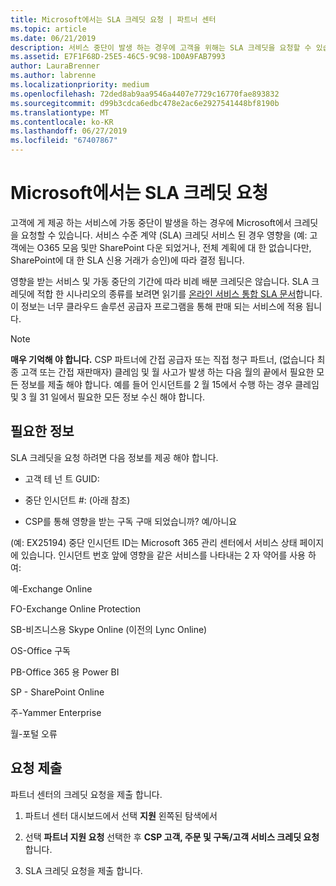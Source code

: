 ```yaml
---
title: Microsoft에서는 SLA 크레딧 요청 | 파트너 센터
ms.topic: article
ms.date: 06/21/2019
description: 서비스 중단이 발생 하는 경우에 고객을 위해는 SLA 크레딧을 요청할 수 있습니다.
ms.assetid: E7F1F68D-25E5-46C5-9C98-1D0A9FAB7993
author: LauraBrenner
ms.author: labrenne
ms.localizationpriority: medium
ms.openlocfilehash: 72ded8ab9aa9546a4407e7729c16770fae893832
ms.sourcegitcommit: d99b3cdca6edbc478e2ac6e2927541448bf8190b
ms.translationtype: MT
ms.contentlocale: ko-KR
ms.lasthandoff: 06/27/2019
ms.locfileid: "67407867"
---
```

# <a name="request-an-sla-credit-from-microsoft"></a>Microsoft에서는 SLA 크레딧 요청 

고객에 게 제공 하는 서비스에 가동 중단이 발생을 하는 경우에 Microsoft에서 크레딧을 요청할 수 있습니다. 서비스 수준 계약 (SLA) 크레딧 서비스 된 경우 영향을 (예: 고객에는 O365 모음 및만 SharePoint 다운 되었거나, 전체 계획에 대 한 없습니다만, SharePoint에 대 한 SLA 신용 거래가 승인)에 따라 결정 됩니다.

영향을 받는 서비스 및 가동 중단의 기간에 따라 비례 배분 크레딧은 않습니다. SLA 크레딧에 적합 한 시나리오의 종류를 보려면 읽기를 [온라인 서비스 통합 SLA 문서](http://www.microsoftvolumelicensing.com/DocumentSearch.aspx?Mode=3&DocumentTypeId=37)합니다. 이 정보는 너무 클라우드 솔루션 공급자 프로그램을 통해 판매 되는 서비스에 적용 됩니다.

>[!Note]
>**매우 기억해 야 합니다.** CSP 파트너에 간접 공급자 또는 직접 청구 파트너, (없습니다 최종 고객 또는 간접 재판매자) 클레임 및 월 사고가 발생 하는 다음 월의 끝에서 필요한 모든 정보를 제출 해야 합니다. 예를 들어 인시던트를 2 월 15에서 수행 하는 경우 클레임 및 3 월 31 일에서 필요한 모든 정보 수신 해야 합니다. 

## <a name="required-information"></a>필요한 정보


SLA 크레딧을 요청 하려면 다음 정보를 제공 해야 합니다. 

- 고객 테 넌 트 GUID: 

- 중단 인시던트 #: (아래 참조)

- CSP를 통해 영향을 받는 구독 구매 되었습니까? 예/아니요

(예: EX25194) 중단 인시던트 ID는 Microsoft 365 관리 센터에서 서비스 상태 페이지에 있습니다. 인시던트 번호 앞에 영향을 같은 서비스를 나타내는 2 자 약어를 사용 하 여:

예-Exchange Online

FO-Exchange Online Protection

SB-비즈니스용 Skype Online (이전의 Lync Online)

OS-Office 구독

PB-Office 365 용 Power BI

SP - SharePoint Online

주-Yammer Enterprise

월-포털 오류

## <a name="submit-a-request"></a>요청 제출

파트너 센터의 크레딧 요청을 제출 합니다.

1. 파트너 센터 대시보드에서 선택 **지원** 왼쪽된 탐색에서

2. 선택 **파트너 지원 요청** 선택한 후 **CSP 고객, 주문 및 구독/고객 서비스 크레딧 요청**합니다.

3. SLA 크레딧 요청을 제출 합니다.





